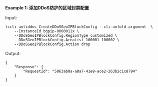 **Example 1: 添加DDoS防护的区域封禁配置**



Input: 

```
tccli antiddos CreateDDoSGeoIPBlockConfig --cli-unfold-argument  \
    --InstanceId bgpip-0000011x \
    --DDoSGeoIPBlockConfig.RegionType customized \
    --DDoSGeoIPBlockConfig.AreaList 100001 100002 \
    --DDoSGeoIPBlockConfig.Action drop
```

Output: 
```
{
    "Response": {
        "RequestId": "5063ab0a-a8a7-41e8-ace2-263b2c1c8794"
    }
}
```

